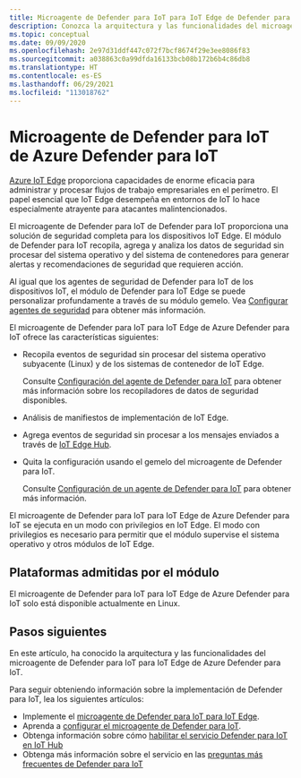 ```yaml
---
title: Microagente de Defender para IoT para IoT Edge de Defender para IoT
description: Conozca la arquitectura y las funcionalidades del microagente de Defender para IoT para IoT Edge de Azure Defender para IoT.
ms.topic: conceptual
ms.date: 09/09/2020
ms.openlocfilehash: 2e97d31ddf447c072f7bcf8674f29e3ee8086f83
ms.sourcegitcommit: a038863c0a99dfda16133bcb08b172b6b4c86db8
ms.translationtype: HT
ms.contentlocale: es-ES
ms.lasthandoff: 06/29/2021
ms.locfileid: "113018762"
---
```

# <a name="azure-defender-for-iot-edge-defender-iot-micro-agent"></a>Microagente de Defender para IoT de Azure Defender para IoT

[Azure IoT Edge](../../iot-edge/index.yml) proporciona capacidades de enorme eficacia para administrar y procesar flujos de trabajo empresariales en el perímetro.
El papel esencial que IoT Edge desempeña en entornos de IoT lo hace especialmente atrayente para atacantes malintencionados.

El microagente de Defender para IoT de Defender para IoT proporciona una solución de seguridad completa para los dispositivos IoT Edge.
El módulo de Defender para IoT recopila, agrega y analiza los datos de seguridad sin procesar del sistema operativo y del sistema de contenedores para generar alertas y recomendaciones de seguridad que requieren acción.

Al igual que los agentes de seguridad de Defender para IoT de los dispositivos IoT, el módulo de Defender para IoT Edge se puede personalizar profundamente a través de su módulo gemelo.
Vea [Configurar agentes de seguridad](how-to-agent-configuration.md) para obtener más información.

El microagente de Defender para IoT para IoT Edge de Azure Defender para IoT ofrece las características siguientes:

- Recopila eventos de seguridad sin procesar del sistema operativo subyacente (Linux) y de los sistemas de contenedor de IoT Edge.

  Consulte [Configuración del agente de Defender para IoT](how-to-agent-configuration.md) para obtener más información sobre los recopiladores de datos de seguridad disponibles.

- Análisis de manifiestos de implementación de IoT Edge.

- Agrega eventos de seguridad sin procesar a los mensajes enviados a través de [IoT Edge Hub](../../iot-edge/iot-edge-runtime.md#iot-edge-hub).

- Quita la configuración usando el gemelo del microagente de Defender para IoT.

  Consulte [Configuración de un agente de Defender para IoT](how-to-agent-configuration.md) para obtener más información.

El microagente de Defender para IoT para IoT Edge de Azure Defender para IoT se ejecuta en un modo con privilegios en IoT Edge.
El modo con privilegios es necesario para permitir que el módulo supervise el sistema operativo y otros módulos de IoT Edge.

## <a name="module-supported-platforms"></a>Plataformas admitidas por el módulo

El microagente de Defender para IoT para IoT Edge de Azure Defender para IoT solo está disponible actualmente en Linux.

## <a name="next-steps"></a>Pasos siguientes

En este artículo, ha conocido la arquitectura y las funcionalidades del microagente de Defender para IoT para IoT Edge de Azure Defender para IoT.

Para seguir obteniendo información sobre la implementación de Defender para IoT, lea los siguientes artículos:

- Implemente el [microagente de Defender para IoT para IoT Edge](how-to-deploy-edge.md).
- Aprenda a [configurar el microagente de Defender para IoT](how-to-agent-configuration.md).
- Obtenga información sobre cómo [habilitar el servicio Defender para IoT en IoT Hub](quickstart-onboard-iot-hub.md)
- Obtenga más información sobre el servicio en las [preguntas más frecuentes de Defender para IoT](resources-agent-frequently-asked-questions.md)
